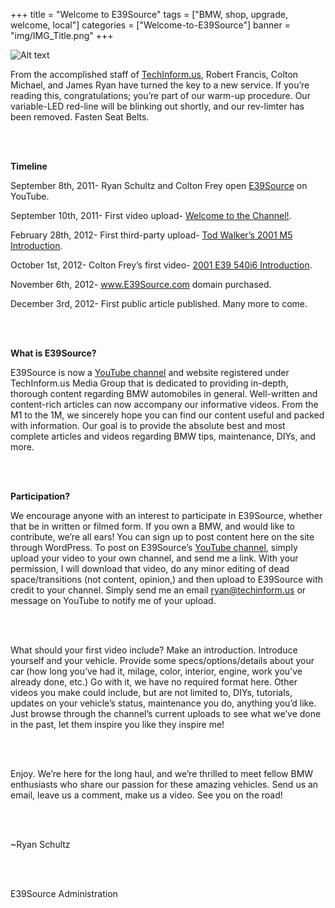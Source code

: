 +++
title = "Welcome to E39Source"
tags = ["BMW, shop, upgrade, welcome, local"]
categories = ["Welcome-to-E39Source"]
banner = "img/IMG_Title.png"
+++

![Alt text](../img/Title1111.png)

From the accomplished staff of [TechInform.us](http://www.techinform.us/), Robert Francis, Colton Michael, and James Ryan have turned the key to a new service.  If you’re reading this, congratulations; you’re part of our warm-up procedure.  Our variable-LED red-line will be blinking out shortly, and our rev-limter has been removed.  Fasten Seat Belts.

&nbsp;<br/><br/>

**Timeline**

September 8th, 2011-      Ryan Schultz and Colton Frey open [E39Source](http://www.youtube.com/e39source) on YouTube.

September 10th, 2011-    First video upload- [Welcome to the Channel!](http://www.youtube.com/watch?v=xLjoPi_Q3nE).


February 28th, 2012-        First third-party upload- [Tod Walker’s 2001 M5 Introduction](http://www.youtube.com/watch?v=p9tlvN9kCl8).  


October 1st, 2012-           Colton Frey’s first video- [2001 E39 540i6 Introduction](http://www.youtube.com/watch?v=zQjA9sqLkD8).

November 6th, 2012-       www.E39Source.com domain purchased.

December 3rd, 2012-       First public article published.  Many more to come.

&nbsp;<br/><br/>

**What is E39Source?**

E39Source is now a [YouTube channel](http://www.youtube.com/e39source) and website registered under TechInform.us Media Group that is dedicated to providing in-depth, thorough content regarding BMW automobiles in general.  Well-written and content-rich articles can now accompany our informative videos. From the M1 to the 1M, we sincerely hope you can find our content useful and packed with information.  Our goal is to provide the absolute best and most complete articles and videos regarding BMW tips, maintenance, DIYs, and more.

&nbsp;<br/><br/>

**Participation?**

We encourage anyone with an interest to participate in E39Source, whether that be in written or filmed form.  If you own a BMW, and would like to contribute, we’re all ears!  You can sign up to post content here on the site through WordPress.  To post on E39Source’s [YouTube channel](http://www.youtube.com/e39source), simply upload your video to your own channel, and send me a link.  With your permission, I will download that video, do any minor editing of dead space/transitions (not content, opinion,) and then upload to E39Source with credit to your channel.  Simply send me an email <ryan@techinform.us> or message on YouTube to notify me of your upload.

&nbsp;<br/><br/>

What should your first video include?    Make an introduction. Introduce yourself and your vehicle.  Provide some specs/options/details about your car (how long you’ve had it, milage, color, interior, engine, work you’ve already done, etc.)  Go with it, we have no required format here. Other videos you make could include, but are not limited to, DIYs, tutorials, updates on your vehicle’s status, maintenance you do, anything you’d like.  Just browse through the channel’s current uploads to see what we’ve done in the past, let them inspire you like they inspire me!

&nbsp;<br/><br/>

Enjoy.  We’re here for the long haul, and we’re thrilled to meet fellow BMW enthusiasts who share our passion for these amazing vehicles. Send us an email, leave us a comment, make us a video.  See you on the road!

&nbsp;<br/><br/>

~Ryan Schultz

&nbsp;<br/><br/>

E39Source Administration

&nbsp;<br/><br/>